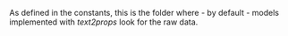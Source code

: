 As defined in the constants, this is the folder where - by default - models implemented with
*text2props* look for the raw data.